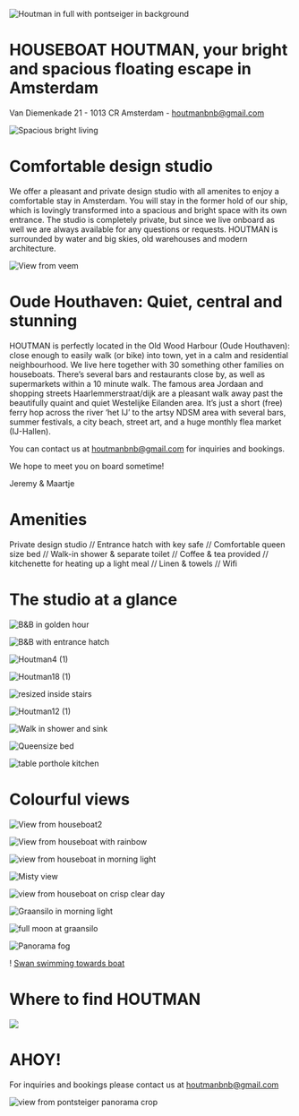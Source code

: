 
![Houtman in full with pontseiger in background](https://user-images.githubusercontent.com/87133912/138601925-da329044-4bfd-4576-a0de-799ae66fc0c2.jpg)


# HOUSEBOAT HOUTMAN, your bright and spacious floating escape in Amsterdam

Van Diemenkade 21 - 1013 CR Amsterdam - [houtmanbnb@gmail.com](mailto:houtmanbnb@gmail.com)

![Spacious bright living](https://user-images.githubusercontent.com/87133912/125058988-1fa70100-e0ab-11eb-8193-d855c37f3c07.jpg)

# Comfortable design studio
We offer a pleasant and private design studio with all amenites to enjoy a comfortable stay in Amsterdam. You will stay in the former hold of our ship, which is lovingly transformed into a spacious and bright space with its own entrance. The studio is completely private, but since we live onboard as well we are always available for any questions or requests. HOUTMAN is surrounded by water and big skies, old warehouses and modern architecture.

![View from veem](https://user-images.githubusercontent.com/87133912/138254494-0b82415c-a309-4f16-829a-c6ebed6e4d77.JPG)

# Oude Houthaven: Quiet, central and stunning
HOUTMAN is perfectly located in the Old Wood Harbour (Oude Houthaven): close enough to easily walk (or bike) into town, yet in a calm and residential neighbourhood. We live here together with 30 something other families on houseboats. There’s several bars and restaurants close by, as well as supermarkets within a 10 minute walk.
The famous area Jordaan and shopping streets Haarlemmerstraat/dijk are a pleasant walk away past the beautifully quaint and quiet Westelijke Eilanden area.
It’s just a short (free) ferry hop across the river ‘het IJ’ to the artsy NDSM area with several bars, summer festivals, a city beach, street art, and a huge monthly flea market (IJ-Hallen).

You can contact us at [houtmanbnb@gmail.com](mailto:houtmanbnb@gmail.com) for inquiries and bookings. 

We hope to meet you on board sometime!

Jeremy & Maartje

# Amenities
Private design studio // Entrance hatch with key safe // Comfortable queen size bed // Walk-in shower & separate toilet // Coffee & tea provided // kitchenette for heating up a light meal // Linen & towels // Wifi

# The studio at a glance
![B&B in golden hour](https://user-images.githubusercontent.com/87133912/138254510-9d019045-b4aa-4e61-8eb2-6781f4804272.jpg)

![B&B with entrance hatch](https://user-images.githubusercontent.com/87133912/138250008-856478a6-1e8d-4f7e-99cd-0cb7b3c9518e.jpg)

![Houtman4 (1)](https://user-images.githubusercontent.com/87133912/138280698-935069a8-09a7-44c3-87a3-b1cd6faac525.jpg)

![Houtman18 (1)](https://user-images.githubusercontent.com/87133912/138319240-255d686a-9485-43b2-8f71-2eee8e2f334d.jpg)

![resized inside stairs](https://user-images.githubusercontent.com/87133912/138282601-927f429c-23df-4b6b-90d1-ce0fa4b5ba82.jpg)

![Houtman12 (1)](https://user-images.githubusercontent.com/87133912/138280741-d47d75ca-478f-4859-8773-f004ceb0bc76.jpg)

![Walk in shower and sink](https://user-images.githubusercontent.com/87133912/125064752-449e7280-e0b1-11eb-99a0-85917e3a8d51.jpg)

![Queensize bed](https://user-images.githubusercontent.com/87133912/125064542-0c972f80-e0b1-11eb-812a-2d84d9557f64.jpg)

![table porthole kitchen](https://user-images.githubusercontent.com/87133912/138271793-9a328ce1-14ba-4c0e-abcf-a22ad812a111.jpg)



# Colourful views 
![View from houseboat2](https://user-images.githubusercontent.com/87133912/137128902-ab51c2f0-d2b1-41fd-a553-92ff48ec7c2d.jpg)

![View from houseboat with rainbow](https://user-images.githubusercontent.com/87133912/137126549-edf6105c-d03b-4e2b-9732-5833d4bcf7b4.JPG)

![view from houseboat in morning light](https://user-images.githubusercontent.com/87133912/137098752-7bc5d3ac-f609-42d8-937a-efed7cbddc11.jpg)

![Misty view](https://user-images.githubusercontent.com/87133912/137129261-bbb261c9-f622-4cf5-8761-6453b667d58c.jpg)

![view from houseboat on crisp clear day](https://user-images.githubusercontent.com/87133912/137099029-bd0889f9-697e-4dfd-b31d-3ebbd824a166.jpg)

![Graansilo in morning light](https://user-images.githubusercontent.com/87133912/137126418-c3b41921-33ae-403d-b215-b922370ec41c.JPG)

![full moon at graansilo](https://user-images.githubusercontent.com/87133912/138254539-e3ec067d-cacc-452e-a31e-acd9cf291871.jpg)

![Panorama fog](https://user-images.githubusercontent.com/87133912/137126398-e9f1a49b-4b94-4df1-8917-910fe9761b03.JPG)



! [Swan swimming towards boat](https://user-images.githubusercontent.com/87133912/148761642-24d84f88-9612-4b12-b371-394a39936bd6.mp4)



# Where to find HOUTMAN
[<img src="https://user-images.githubusercontent.com/87133912/125082233-42dfa980-e0c7-11eb-8e74-fb0140846531.PNG">](https://www.google.com/maps/place/B%26B+HOUTMAN/@52.390493,4.8855831,17z/data=!4m12!1m6!3m5!1s0x47c60970c5c38619:0x14d1e456e0906b75!2sB%26B+HOUTMAN!8m2!3d52.3904865!4d4.8877826!3m4!1s0x47c60970c5c38619:0x14d1e456e0906b75!8m2!3d52.3904865!4d4.8877826)



# AHOY!
For inquiries and bookings please contact us at [houtmanbnb@gmail.com](mailto:houtmanbnb@gmail.com)

![view from pontsteiger panorama crop](https://user-images.githubusercontent.com/87133912/138273801-577cd0ad-ab92-4277-89e3-f07c29094b53.jpg)







